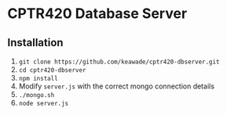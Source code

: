 # CPTR420 Database Server

## Installation

1. `git clone https://github.com/keawade/cptr420-dbserver.git`
2. `cd cptr420-dbserver`
3. `npm install`
4. Modify `server.js` with the correct mongo connection details
5. `./mongo.sh`
6. `node server.js`
